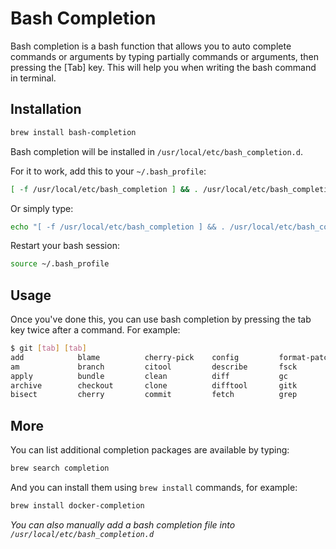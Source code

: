 # Bash Completion

Bash completion is a bash function that allows you to auto complete commands or
arguments by typing partially commands or arguments, then pressing the [Tab]
key. This will help you when writing the bash command in terminal.

## Installation

```sh
brew install bash-completion
```

Bash completion will be installed in `/usr/local/etc/bash_completion.d`.

For it to work, add this to your `~/.bash_profile`:

```sh
[ -f /usr/local/etc/bash_completion ] && . /usr/local/etc/bash_completion
```

Or simply type:

```sh
echo "[ -f /usr/local/etc/bash_completion ] && . /usr/local/etc/bash_completion" >> ~/.bash_profile
```

Restart your bash session:

```sh
source ~/.bash_profile
```

## Usage

Once you've done this, you can use bash completion by pressing the tab key
twice after a command. For example:

```sh
$ git [tab] [tab]
add            blame          cherry-pick    config         format-patch   gui            merge          push           repack         rm             stage          whatchanged
am             branch         citool         describe       fsck           help           mergetool      range-diff     replace        send-email     stash          worktree
apply          bundle         clean          diff           gc             init           mv             rebase         request-pull   shortlog       status
archive        checkout       clone          difftool       gitk           instaweb       notes          reflog         reset          show           submodule
bisect         cherry         commit         fetch          grep           log            pull           remote         revert         show-branch    tag
```

## More

You can list additional completion packages are available by typing:

```sh
brew search completion
```

And you can install them using `brew install` commands, for example:

```sh
brew install docker-completion
```

*You can also manually add a bash completion file into
`/usr/local/etc/bash_completion.d`*
